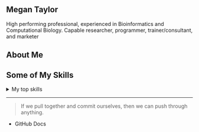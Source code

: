 <picture>
 <source media="(prefers-color-scheme: dark)" srcset="https://media.licdn.com/dms/image/v2/D4E16AQHTB8oFn8zVfg/profile-displaybackgroundimage-shrink_350_1400/B4EZUb887RHcAY-/0/1739930718479?e=1747872000&v=beta&t=uVQ4sIwRs-prLF5DY9itoml5rWpejYOUl7ltAYomCJI">
 <source media="(prefers-color-scheme: light)" srcset="[YOUR-LIGHTMODE-IMAGE](https://media.licdn.com/dms/image/v2/D4E16AQHTB8oFn8zVfg/profile-displaybackgroundimage-shrink_350_1400/B4EZUb887RHcAY-/0/1739930718479?e=1747872000&v=beta&t=uVQ4sIwRs-prLF5DY9itoml5rWpejYOUl7ltAYomCJI)">
</picture>

## Megan Taylor

High performing professional, experienced in Bioinformatics and Computational Biology. Capable researcher, programmer, trainer/consultant, and marketer 

## About Me

<!-- Need to add some more stuff to this -->

## Some of My Skills

<details>
<summary>My top skills</summary>

| Rank | SKILLS |
|-----:|---------------|
|1| Python |
|2| Perl |
|3| SQL/MySQL |

</details>

---
> If we pull together and commit ourselves, then we can push through anything.

- GitHub Docs
